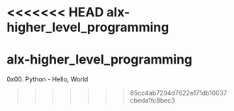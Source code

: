 <<<<<<< HEAD
alx-higher_level_programming
=======
# alx-higher_level_programming
0x00. Python - Hello, World
>>>>>>> 85cc4ab7294d7622e171db10037cbeda1fc8bec3
